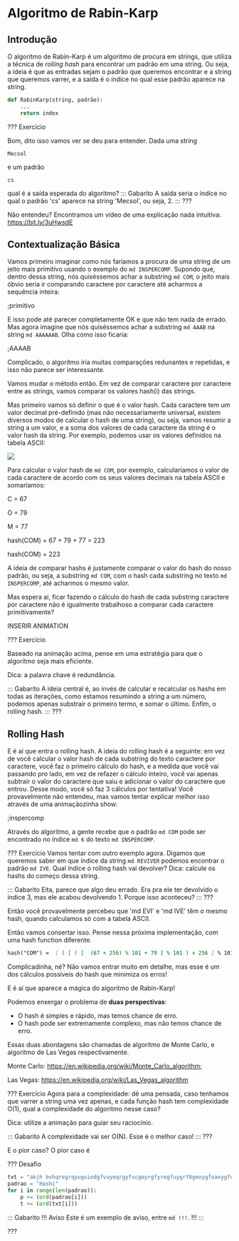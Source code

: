 Algoritmo de Rabin-Karp
=============

Introdução
----------
O algoritmo de Rabin-Karp é um algoritmo de procura em strings, que utiliza a técnica de _rolling hash_ para encontrar um padrão em uma string. Ou seja, a ideia é que as entradas sejam o padrão que queremos encontrar e a string que queremos varrer, e a saída é o índice no qual esse padrão aparece na string.

```py
def RabinKarp(string, padrão):
    ...
    return index
```

??? Exercício

Bom, dito isso vamos ver se deu para entender. Dada uma string
```
Mecsol
```
e um padrão 
```
cs
```
qual é a saída esperada do algoritmo?
::: Gabarito
A saída seria o índice no qual o padrão 'cs' aparece na string 'Mecsol', ou seja, 2.
:::
???

Não entendeu? Encontramos um vídeo de uma explicação nada intuitiva: <https://bit.ly/3uHwsdE>

  
Contextualização Básica
---------------

Vamos primeiro imaginar como nós faríamos a procura de uma string de um jeito mais primitivo usando o exemplo do `md INSPERCOMP`. Supondo que, dentro dessa string, nós quiséssemos achar a substring `md COM`, o jeito mais óbvio seria ir comparando caractere por caractere até acharmos a sequência inteira:

;primitivo

E isso pode até parecer completamente OK e que não tem nada de errado. Mas agora imagine que nós quiséssemos achar a substring `md AAAB` na string `md AAAAAAB`. Olha como isso ficaria:

;AAAAB

 Complicado, o algoritmo iria muitas comparações redunantes e repetidas, e isso não parece ser interessante. 

Vamos mudar o método então. Em vez de comparar caractere por caractere entre as strings, vamos comparar os valores hash(i) das strings.

Mas primeiro vamos só definir o que é o valor hash. Cada caractere tem um valor decimal pré-definido (mas não necessariamente universal, existem diversos modos de calcular o hash de uma string), ou seja, vamos resumir a string a um valor, e a soma dos valores de cada caractere da string é o valor hash da string. Por exemplo, podemos usar os valores definidos na tabela ASCII:

![](ASCII.png)

Para calcular o valor hash de `md COM`, por exemplo, calcularíamos o valor de cada caractere de acordo com os seus valores decimais na tabela ASCII e somaríamos:

C = 67

O = 79

M = 77

hash(COM) = 67 + 79 + 77 = 223

hash(COM) = 223

A ideia de comparar hashs é justamente comparar o valor do hash do nosso padrão, ou seja, a substring `md COM`, com o hash cada substring no texto `md INSPERCOMP`, até acharmos o mesmo valor.

Mas espera aí, ficar fazendo o cálculo do hash de cada substring caractere por caractere não é igualmente trabalhoso a comparar cada caractere primitivamente?

INSERIR ANIMATION

??? Exercício

Baseado na animação acima, pense em uma estratégia para que o algoritmo seja mais eficiente.

Dica: a palavra chave é redundância.

::: Gabarito
A ideia central é, ao invés de calcular e recalcular os hashs em todas as iterações, como estamos resumindo a string a um número, podemos apenas substrair o primeiro termo, e somar o último. Enfim, o rolling hash.
:::
???



Rolling Hash
---------------

E é aí que entra o rolling hash. A ideia do rolling hash é a seguinte: em vez de você calcular o valor hash de cada substring do texto caractere por caractere, você faz o primeiro cálculo do hash, e a medida que você vai passando pro lado, em vez de refazer o cálculo inteiro, você vai apenas subtrair o valor do caractere que saiu e adicionar o valor do caractere que entrou. Desse modo, você só faz 3 cálculos por tentativa! Você provavelmente não entendeu, mas vamos tentar explicar melhor isso através de uma animaçãozinha show:

;inspercomp

Através do algoritmo, a gente recebe que o padrão `md COM` pode ser encontrado no índice `md 6` do texto `md INSPERCOMP`.

??? Exercício
Vamos tentar com outro exemplo agora. Digamos que queremos saber em que índice da string `md REVIVER` podemos encontrar o padrão `md IVE`. Qual índice o rolling hash vai devolver?
Dica: calcule os hashs do começo dessa string.

::: Gabarito
Eita, parece que algo deu errado. Era pra ele ter devolvido o índice 3, mas ele acabou devolvendo 1. Porque isso aconteceu?
:::
???

Então você provavelmente percebeu que 'md EVI' e 'md IVE' têm o mesmo hash, quando calculamos só com a tabela ASCII.

Então vamos consertar isso. Pense nessa próxima implementação, com uma hash function diferente.
```md
hash("COM") =  [ ( [ ( [  (67 × 256) % 101 + 79 ] % 101 ) × 256 ] % 101 ) + 77 ] % 101 = 4
```

Complicadinha, né? Não vamos entrar muito em detalhe, mas esse é um dos cálculos possíveis do hash que minimiza os erros!

E é aí que aparece a mágica do algoritmo de Rabin-Karp!


Podemos enxergar o problema de **duas perspectivas**:
* O hash é simples e rápido, mas temos chance de erro.
* O hash pode ser extremamente complexo, mas não temos chance de erro.

Essas duas abordagens são chamadas de algoritmo de Monte Carlo, e algoritmo de Las Vegas respectivamente.

Monte Carlo: <https://en.wikipedia.org/wiki/Monte_Carlo_algorithm>;

Las Vegas: <https://en.wikipedia.org/wiki/Las_Vegas_algorithm>


??? Exercício
Agora para a complexidade: dê uma pensada, caso tenhamos que varrer a string uma vez apenas, e cada função hash tem complexidade O(1), qual a complexidade do algoritmo nesse caso?

Dica: utilize a animação para guiar seu raciocínio.

::: Gabarito
A complexidade vai ser O(N). Esse é o melhor caso!
:::
???

E o pior caso? O pior caso é 

??? Desafio
``` py
txt = "akjh bvhqregrqyuguiedgfvuyeqrgyfucgeyrgfyregfuygrf8geoygfoaeygfuqgf8ur34grfgeuabhfuGEFP8Haship9fehufhyreeqfygefyegfyewfijhes8gfhtrbgvreqfhubqeyfugeqyfgq8rgf8oqrfyuq7hg9q87uhvg78ugfv7uhgqu87gqyhg7rq0hyg7qyhqg0h70rqgvq0fhvgqfv0vg"
padrao = "Hashi"
for i in range(len(padrao)):
    p += (ord(padrao[i]))
    t += (ord(txt[i]))
``` 

::: Gabarito
!!! Aviso
Este é um exemplo de aviso, entre `md !!!`.
!!!
:::

???



